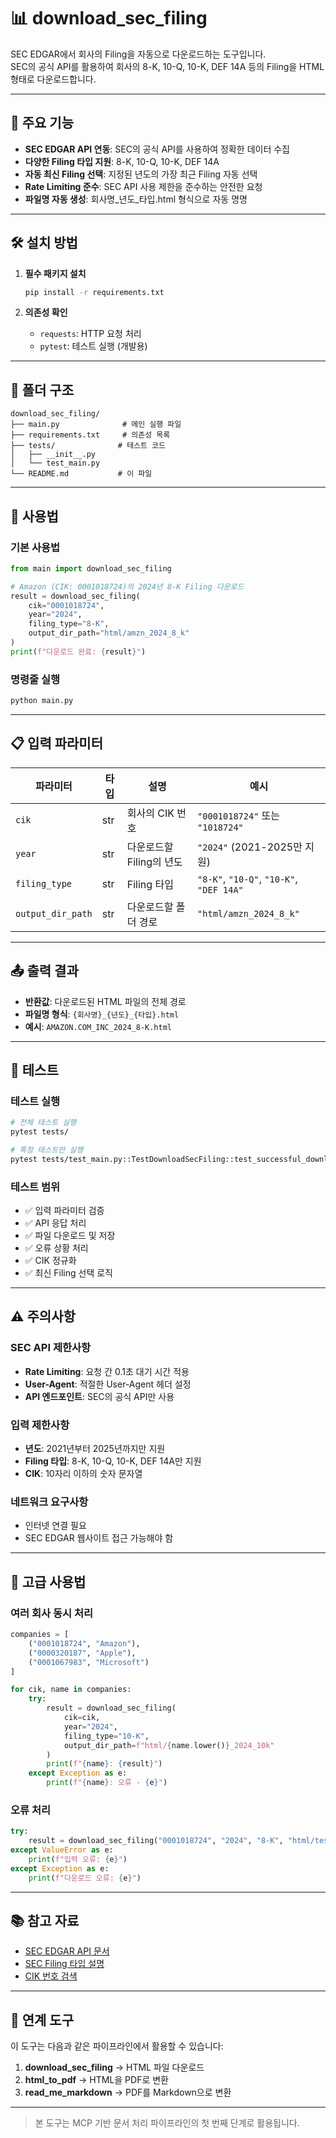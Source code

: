 # 📊 download_sec_filing

SEC EDGAR에서 회사의 Filing을 자동으로 다운로드하는 도구입니다.  
SEC의 공식 API를 활용하여 회사의 8-K, 10-Q, 10-K, DEF 14A 등의 Filing을 HTML 형태로 다운로드합니다.

---

## 🎯 주요 기능

- **SEC EDGAR API 연동**: SEC의 공식 API를 사용하여 정확한 데이터 수집
- **다양한 Filing 타입 지원**: 8-K, 10-Q, 10-K, DEF 14A
- **자동 최신 Filing 선택**: 지정된 년도의 가장 최근 Filing 자동 선택
- **Rate Limiting 준수**: SEC API 사용 제한을 준수하는 안전한 요청
- **파일명 자동 생성**: 회사명_년도_타입.html 형식으로 자동 명명

---

## 🛠️ 설치 방법

1. **필수 패키지 설치**
    ```bash
    pip install -r requirements.txt
    ```

2. **의존성 확인**
    - `requests`: HTTP 요청 처리
    - `pytest`: 테스트 실행 (개발용)

---

## 📂 폴더 구조

```
download_sec_filing/
├── main.py              # 메인 실행 파일
├── requirements.txt     # 의존성 목록
├── tests/              # 테스트 코드
│   ├── __init__.py
│   └── test_main.py
└── README.md           # 이 파일
```

---

## 🚀 사용법

### 기본 사용법

```python
from main import download_sec_filing

# Amazon (CIK: 0001018724)의 2024년 8-K Filing 다운로드
result = download_sec_filing(
    cik="0001018724",
    year="2024", 
    filing_type="8-K",
    output_dir_path="html/amzn_2024_8_k"
)
print(f"다운로드 완료: {result}")
```

### 명령줄 실행

```bash
python main.py
```

---

## 📋 입력 파라미터

| 파라미터 | 타입 | 설명 | 예시 |
|---------|------|------|------|
| `cik` | str | 회사의 CIK 번호 | `"0001018724"` 또는 `"1018724"` |
| `year` | str | 다운로드할 Filing의 년도 | `"2024"` (2021-2025만 지원) |
| `filing_type` | str | Filing 타입 | `"8-K"`, `"10-Q"`, `"10-K"`, `"DEF 14A"` |
| `output_dir_path` | str | 다운로드할 폴더 경로 | `"html/amzn_2024_8_k"` |

---

## 📤 출력 결과

- **반환값**: 다운로드된 HTML 파일의 전체 경로
- **파일명 형식**: `{회사명}_{년도}_{타입}.html`
- **예시**: `AMAZON.COM_INC_2024_8-K.html`

---

## 🧪 테스트

### 테스트 실행

```bash
# 전체 테스트 실행
pytest tests/

# 특정 테스트만 실행
pytest tests/test_main.py::TestDownloadSecFiling::test_successful_download
```

### 테스트 범위

- ✅ 입력 파라미터 검증
- ✅ API 응답 처리
- ✅ 파일 다운로드 및 저장
- ✅ 오류 상황 처리
- ✅ CIK 정규화
- ✅ 최신 Filing 선택 로직

---

## ⚠️ 주의사항

### SEC API 제한사항

- **Rate Limiting**: 요청 간 0.1초 대기 시간 적용
- **User-Agent**: 적절한 User-Agent 헤더 설정
- **API 엔드포인트**: SEC의 공식 API만 사용

### 입력 제한사항

- **년도**: 2021년부터 2025년까지만 지원
- **Filing 타입**: 8-K, 10-Q, 10-K, DEF 14A만 지원
- **CIK**: 10자리 이하의 숫자 문자열

### 네트워크 요구사항

- 인터넷 연결 필요
- SEC EDGAR 웹사이트 접근 가능해야 함

---

## 🔧 고급 사용법

### 여러 회사 동시 처리

```python
companies = [
    ("0001018724", "Amazon"),
    ("0000320187", "Apple"),
    ("0001067983", "Microsoft")
]

for cik, name in companies:
    try:
        result = download_sec_filing(
            cik=cik,
            year="2024",
            filing_type="10-K",
            output_dir_path=f"html/{name.lower()}_2024_10k"
        )
        print(f"{name}: {result}")
    except Exception as e:
        print(f"{name}: 오류 - {e}")
```

### 오류 처리

```python
try:
    result = download_sec_filing("0001018724", "2024", "8-K", "html/test")
except ValueError as e:
    print(f"입력 오류: {e}")
except Exception as e:
    print(f"다운로드 오류: {e}")
```

---

## 📚 참고 자료

- [SEC EDGAR API 문서](https://www.sec.gov/edgar/sec-api-documentation)
- [SEC Filing 타입 설명](https://www.sec.gov/fast-answers/answersform8khtm.html)
- [CIK 번호 검색](https://www.sec.gov/edgar/searchedgar/cik)

---

## 🔗 연계 도구

이 도구는 다음과 같은 파이프라인에서 활용할 수 있습니다:

1. **download_sec_filing** → HTML 파일 다운로드
2. **html_to_pdf** → HTML을 PDF로 변환  
3. **read_me_markdown** → PDF를 Markdown으로 변환

---

> 본 도구는 MCP 기반 문서 처리 파이프라인의 첫 번째 단계로 활용됩니다. 